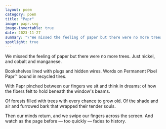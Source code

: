 ```yaml
---
layout: poem
category: poem
title: "Papr"
image: papr.svg
image-invertable: true
date: 2023-11-27
summary: "\"We missed the feeling of paper but there were no more trees.\""
spotlight: true
---
```


We missed the feeling of paper
but there were no more trees.
Just nickel, and cobalt
and manganese.

Bookshelves lined with
plugs and hidden wires.
Words on Permanent Pixel Papr™
bound in recycled tires.

With Papr pinched between our fingers
we sit and think in dreams:
of how the fibers felt to hold
beneath the window's beams.

Of forests filled with trees
with every chance to grow old.
Of the shade and air and furrowed bark
that wrapped their tender souls.

Then our minds return, and we
swipe our fingers across the screen.
And watch as the page before
— too quickly — fades to history.

